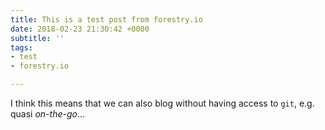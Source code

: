 ```yaml
---
title: This is a test post from forestry.io
date: 2018-02-23 21:30:42 +0000
subtitle: ''
tags:
- test
- forestry.io

---
```

I think this means that we can also blog without having access to `git`, e.g. quasi *on-the-go*...